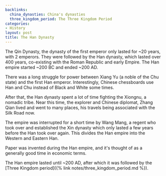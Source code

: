 ```yaml
---
backlinks:
  china_dynasties: China's dynasties
  three_kingdom_period: The Three Kingdom Period
categories:
- History
layout: post
title: The Han Dynasty
---
```


The Qin Dynasty, the dynasty of the first emperor only lasted for ~20 years, with 2 emperors. They were
followed by the Han dynasty, which lasted over 400 years, co-existing with the Roman Republic and early
Empire. The Han empire started ~200 BC and ended ~200 AD.

There was a long struggle for power between Xiang Yu (a noble of the Chu state) and the first Han emperor.
Interestingly, Chinese chessboards use Han and Chu instead of Black and White some times.

After that, the Han dynasty spent a lot of time fighting the Xiongnu, a nomadic tribe. Near this time, the
explorer and Chinese diplomat, Zhang Qian lived and went to many places, his travels being associated with
the Silk Road now.

The empire was interrupted for a short time by Wang Mang, a regent who took over and established the Xin
dynasty which only lasted a few years before the Han took over again. This divides the Han empire into
the Western and Eastern Han.

Paper was invented during the Han empire, and it's thought of as a generally good time in economic terms.

The Han empire lasted until ~200 AD, after which it was followed by the [Three Kingdom period]({% link notes/three_kingdom_period.md %}).